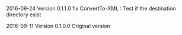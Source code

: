 ﻿2016-09-24   Version 0.1.1.0
  fix ConvertTo-XML : Test if the destination directory exist

2016-09-11   Version 0.1.0.0
Original version